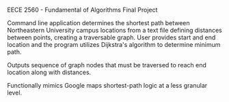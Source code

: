 EECE 2560 - Fundamental of Algorithms Final Project

Command line application determines the shortest path between Northeastern University campus locations from a text file defining 
distances between points, creating a traversable graph. User provides start and end location and the program utilizes Dijkstra's 
algorithm to determine minimum path. 

Outputs sequence of graph nodes that must be traversed to reach end location along with distances.

Functionally mimics Google maps shortest-path logic at a less granular level.
